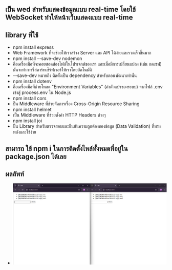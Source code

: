 ## เป็น wed สำหรับแสดงข้อมูลแบบ real-time โดยใช้ WebSocket ทำให้หน้าเว็บแสดงแบบ real-time

## library ที่ใช้
- npm install express 
- Web Framework ที่จะช่วยให้เราสร้าง Server และ API ได้ง่ายและรวดเร็วขึ้นมาก
- npm install --save-dev nodemon 
- คือเครื่องมือที่จะคอยสอดส่องไฟล์ในโปรเจกต์ของเรา และเมื่อมีการเปลี่ยนแปลง (เช่น กดเซฟ) มันจะทำการรีสตาร์ทเซิร์ฟเวอร์ให้เราโดยอัตโนมัติ
- --save-dev หมายถึง ติดตั้งเป็น dependency สำหรับตอนพัฒนาเท่านั้น
- npm install dotenv
- คือเครื่องมือที่ช่วยโหลด "Environment Variables" (ค่าตัวแปรของระบบ) จากไฟล์ .env เข้าสู่ process.env ใน Node.js
- npm install cors
- ป็น Middleware ที่ช่วยจัดการเรื่อง Cross-Origin Resource Sharing
- npm install helmet 
- เป็น Middleware ที่ช่วยตั้งค่า HTTP Headers ต่างๆ
- npm install joi
- ป็น Library สำหรับตรวจสอบและยืนยันความถูกต้องของข้อมูล (Data Validation) ที่ทรงพลังและใช้ง่าย
## สามารถ ใช้ npm i ในการติดตั้งไหล์ทั้งหมดที่อยู่ใน package.json ได้เลย
## ผลลัพท์
- ![alt text](test.png)